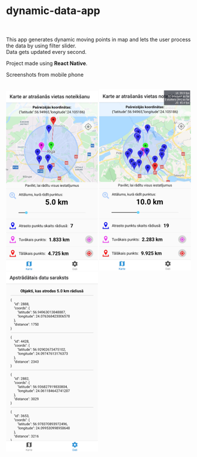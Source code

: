 # dynamic-data-app <br> <br>

This app generates dynamic moving points in map and lets the user process the data by using filter slider. <br>
Data gets updated every second. <br>

Project made using **React Native**. <br>

Screenshots from mobile phone <br> <br>

<p float="left">
  <img src="https://raw.githubusercontent.com/MadKirbyLV/dynamic-data-app-final/master/Screenshot_20200524-150449_Expo.jpg" width="250">
  <img src="https://raw.githubusercontent.com/MadKirbyLV/dynamic-data-app-final/master/Screenshot_20200524-150241_Expo.jpg" width="250">
  <img src="https://raw.githubusercontent.com/MadKirbyLV/dynamic-data-app-final/master/Screenshot_20200524-150503_Expo.jpg" width="250">
</p>

